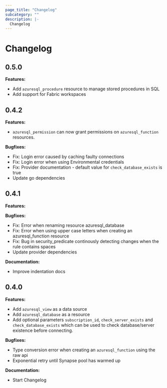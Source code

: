 ```yaml
---
page_title: "Changelog"
subcategory: ""
description: |-
  Changelog
---
```


# Changelog

## 0.5.0

**Features:**
* Add `azuresql_procedure` resource to manage stored procedures in SQL
* Add support for Fabric workspaces

## 0.4.2

**Features:**
* `azuresql_permission` can now grant permissions on `azuresql_function` resources.

**Bugfixes:**
* Fix: Login error caused by caching faulty connections
* Fix: Login error when using Environmental credentials
* Fix: Provider documentation - default value for `check_database_exists` is true
* Update go dependencies
  
## 0.4.1

**Features:**

**Bugfixes:**
* Fix: Error when renaming resource azuresql_database 
* Fix: Error when using upper case letters when creating an azuresql_function resource
* Fix: Bug in security_predicate continously detecting changes when the rule contains spaces
* Update provider dependencies

**Documentation:**
* Improve indentation docs

## 0.4.0

**Features:**
* Add `azuresql_view` as a data source
* Add `azuresql_database` as a resource
* Add optional parameters `subscription_id`, `check_server_exists` and `check_database_exists` which can be used to check database/server existence before connecting.

**Bugfixes:**
* Type conversion error when creating an `azuresql_function` using the raw api
* Exponential retry until Synapse pool has warmed up

**Documentation:**
* Start Changelog